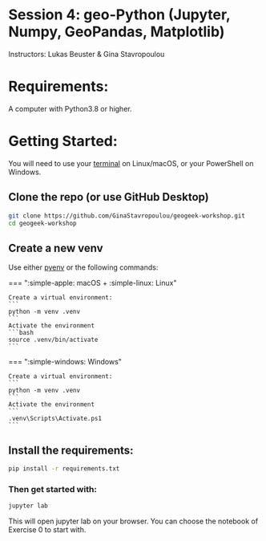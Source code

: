 

# Session 4: geo-Python (Jupyter, Numpy, GeoPandas, Matplotlib)

Instructors: Lukas Beuster & Gina Stavropoulou


# Requirements: 

A computer with Python3.8 or higher.


# Getting Started:

You will need to use your [terminal](../../computer/terminal.md) on Linux/macOS, or your PowerShell on Windows. 

## Clone the repo (or use GitHub Desktop)

```bash
git clone https://github.com/GinaStavropoulou/geogeek-workshop.git
cd geogeek-workshop
```

## Create a new venv

Use either [pyenv](../../python/venv.md) or the following commands:

=== ":simple-apple: macOS + :simple-linux: Linux"
  
    Create a virtual environment:
    ```
    python -m venv .venv
    ```
    Activate the environment 
    ```bash
    source .venv/bin/activate
    ```

=== ":simple-windows: Windows"

    Create a virtual environment:
    ```
    python -m venv .venv
    ```
    Activate the environment 
    ```
    .venv\Scripts\Activate.ps1
    ```


## Install the requirements:
```bash
pip install -r requirements.txt
```

### Then get started with:

```bash
jupyter lab
```

This will open jupyter lab on your browser. You can choose the notebook of Exercise 0 to start with. 